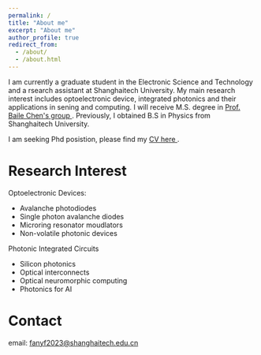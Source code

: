 ```yaml
---
permalink: /
title: "About me"
excerpt: "About me"
author_profile: true
redirect_from: 
  - /about/
  - /about.html
---
```


I am currently a graduate student in the Electronic Science and Technology  and a rsearch assistant at Shanghaitech University. My main research interest includes optoelectronic device, integrated photonics and their applications in sening and computing. I will receive M.S. degree in <a href="https://faculty.sist.shanghaitech.edu.cn/faculty/chenbl/#about"> Prof. Baile Chen's group </a>. Previously, I obtained B.S in Physics from Shanghaitech University.

I am seeking Phd posistion, please find my <a href="yifanf42.github.io/cv.pdf" target="-blank"> CV here </a>.

Research Interest
======
Optoelectronic Devices:
  * Avalanche photodiodes
  * Single photon avalanche diodes
  * Microring resonator moudlators
  * Non-volatile photonic devices

Photonic Integrated Circuits
  * Silicon photonics
  * Optical interconnects
  * Optical neuromorphic computing
  * Photonics for AI

Contact
======
email: fanyf2023@shanghaitech.edu.cn

